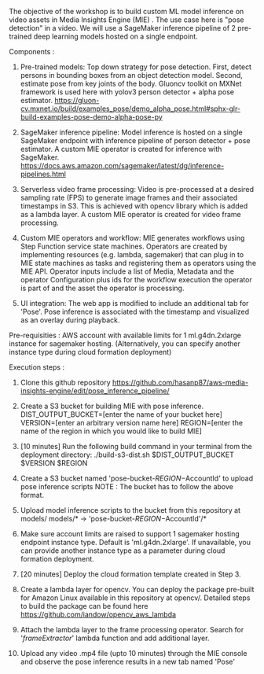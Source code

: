 The objective of the workshop is to build custom ML model inference on video assets in Media Insights Engine (MIE) . The use case here is "pose detection" in a video. We will use a SageMaker inference pipeline of 2 pre-trained deep learning models hosted on a single endpoint. 

Components : 
1) Pre-trained models:
   Top down strategy for pose detection. First, detect persons in bounding boxes from an object detection model. Second, estimate pose from key joints of the body. Gluoncv toolkit on MXNet framework is used here with yolov3 person detector + alpha pose estimator.
   https://gluon-cv.mxnet.io/build/examples_pose/demo_alpha_pose.html#sphx-glr-build-examples-pose-demo-alpha-pose-py
   
2) SageMaker inference pipeline:
   Model inference is hosted on a single SageMaker endpoint with inference pipeline of person detector + pose estimator. A custom MIE operator is created for inference with SageMaker.
   https://docs.aws.amazon.com/sagemaker/latest/dg/inference-pipelines.html
   
3) Serverless video frame processing:
   Video is pre-processed at a desired sampling rate (FPS) to generate image frames and their associated timestamps in S3. This  is achieved with opencv library which is added as a lambda layer. A custom MIE operator is created for video frame processing.
   
4) Custom MIE operators and workflow:
MIE generates workflows using Step Function service state machines. Operators are created by implementing resources (e.g. lambda, sagemaker) that can plug in to MIE state machines as tasks and registering them as operators using the MIE API. 
Operator inputs include a list of Media, Metadata and the operator Configuration plus ids for the workflow execution the operator is part of and the asset the operator is processing.

5) UI integration:
  The web app is modified to include an additional tab for 'Pose'. Pose inference is associated with the timestamp and visualized as an overlay during playback. 
  
  Pre-requisities : 
  AWS account with available limits for 1 ml.g4dn.2xlarge instance for sagemaker hosting. (Alternatively, you can specify another instance type during cloud formation deployment) 
  
 Execution steps : 
 
 1. Clone this github repository https://github.com/hasanp87/aws-media-insights-engine/edit/pose_inference_pipeline/
 
 2. Create a S3 bucket for building MIE with pose inference. 
     DIST_OUTPUT_BUCKET=[enter the name of your bucket here]
     VERSION=[enter an arbitrary version name here]
     REGION=[enter the name of the region in which you would like to build MIE]
     
 3.  [10 minutes] Run the following build command in your terminal from the deployment directory:
      ./build-s3-dist.sh $DIST_OUTPUT_BUCKET $VERSION $REGION 

 4. Create a S3 bucket named 'pose-bucket-$REGION-$AccountId' to upload pose inference scripts
     NOTE : The bucket has to follow the above format.
     
  5. Upload model inference scripts to the bucket from this repository at models/
     models/* -> 'pose-bucket-$REGION-$AccountId'/*
     
  6. Make sure account limits are raised to support 1 sagemaker hosting endpoint instance type. Default is    'ml.g4dn.2xlarge'. If unavailable, you can provide another instance type as a parameter during cloud formation deployment. 
  
  7. [20 minutes] Deploy the cloud formation template created in Step 3. 
  
  8. Create a lambda layer for opencv. You can deploy the package pre-built for Amazon Linux available in this repository at opencv/. Detailed steps to build the package can be found here https://github.com/iandow/opencv_aws_lambda
  
  9. Attach the lambda layer to the frame processing operator. Search for '*frameExtractor*' lambda function and add additional layer. 
  
  10. Upload any video .mp4 file (upto 10 minutes) through the MIE console and observe the pose inference results in a new tab named 'Pose'
  
  
     
     

     
  



